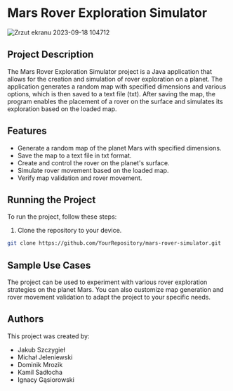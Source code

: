 # Mars Rover Exploration Simulator

![Zrzut ekranu 2023-09-18 104712](https://github.com/Szczygiel29/mars-exploration/assets/116550165/2618456b-190b-46b8-8118-1619c33844bc)


## Project Description

The Mars Rover Exploration Simulator project is a Java application that allows for the creation and simulation of rover exploration on a planet. 
The application generates a random map with specified dimensions and various options, which is then saved to a text file (txt).
After saving the map, the program enables the placement of a rover on the surface and simulates its exploration based on the loaded map.

## Features

- Generate a random map of the planet Mars with specified dimensions.
- Save the map to a text file in txt format.
- Create and control the rover on the planet's surface.
- Simulate rover movement based on the loaded map.
- Verify map validation and rover movement.

## Running the Project

To run the project, follow these steps:

1. Clone the repository to your device.

```bash
git clone https://github.com/YourRepository/mars-rover-simulator.git
```

## Sample Use Cases

The project can be used to experiment with various rover exploration strategies on the planet Mars. 
You can also customize map generation and rover movement validation to adapt the project to your specific needs.

## Authors
This project was created by:
* Jakub Szczygieł
* Michał Jeleniewski
* Dominik Mrozik
* Kamil Sadłocha
* Ignacy Gąsiorowski

